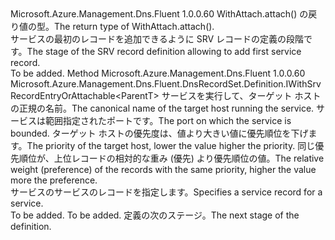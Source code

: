 <Type Name="IWithSrvRecordEntry&lt;ParentT&gt;" FullName="Microsoft.Azure.Management.Dns.Fluent.DnsRecordSet.Definition.IWithSrvRecordEntry&lt;ParentT&gt;">
  <TypeSignature Language="C#" Value="public interface IWithSrvRecordEntry&lt;ParentT&gt;" />
  <TypeSignature Language="ILAsm" Value=".class public interface auto ansi abstract IWithSrvRecordEntry`1&lt;ParentT&gt;" />
  <TypeSignature Language="DocId" Value="T:Microsoft.Azure.Management.Dns.Fluent.DnsRecordSet.Definition.IWithSrvRecordEntry`1" />
  <TypeSignature Language="VB.NET" Value="Public Interface IWithSrvRecordEntry(Of ParentT)" />
  <TypeSignature Language="F#" Value="type IWithSrvRecordEntry&lt;'ParentT&gt; = interface" />
  <AssemblyInfo>
    <AssemblyName>Microsoft.Azure.Management.Dns.Fluent</AssemblyName>
    <AssemblyVersion>1.0.0.60</AssemblyVersion>
  </AssemblyInfo>
  <TypeParameters>
    <TypeParameter Name="ParentT" />
  </TypeParameters>
  <Interfaces />
  <Docs>
    <typeparam name="ParentT"><span data-ttu-id="9d724-101">WithAttach.attach() の戻り値の型。</span><span class="sxs-lookup"><span data-stu-id="9d724-101">The return type of  WithAttach.attach().</span></span></typeparam>
    <summary>
            <span data-ttu-id="9d724-102">サービスの最初のレコードを追加できるように SRV レコードの定義の段階です。</span><span class="sxs-lookup"><span data-stu-id="9d724-102">The stage of the SRV record definition allowing to add first service record.</span></span>
            </summary>
    <remarks>To be added.</remarks>
  </Docs>
  <Members>
    <Member MemberName="WithRecord">
      <MemberSignature Language="C#" Value="public Microsoft.Azure.Management.Dns.Fluent.DnsRecordSet.Definition.IWithSrvRecordEntryOrAttachable&lt;ParentT&gt; WithRecord (string target, int port, int priority, int weight);" />
      <MemberSignature Language="ILAsm" Value=".method public hidebysig newslot virtual instance class Microsoft.Azure.Management.Dns.Fluent.DnsRecordSet.Definition.IWithSrvRecordEntryOrAttachable`1&lt;!ParentT&gt; WithRecord(string target, int32 port, int32 priority, int32 weight) cil managed" />
      <MemberSignature Language="DocId" Value="M:Microsoft.Azure.Management.Dns.Fluent.DnsRecordSet.Definition.IWithSrvRecordEntry`1.WithRecord(System.String,System.Int32,System.Int32,System.Int32)" />
      <MemberSignature Language="VB.NET" Value="Public Function WithRecord (target As String, port As Integer, priority As Integer, weight As Integer) As IWithSrvRecordEntryOrAttachable(Of ParentT)" />
      <MemberSignature Language="F#" Value="abstract member WithRecord : string * int * int * int -&gt; Microsoft.Azure.Management.Dns.Fluent.DnsRecordSet.Definition.IWithSrvRecordEntryOrAttachable&lt;'ParentT&gt;" Usage="iWithSrvRecordEntry.WithRecord (target, port, priority, weight)" />
      <MemberType>Method</MemberType>
      <AssemblyInfo>
        <AssemblyName>Microsoft.Azure.Management.Dns.Fluent</AssemblyName>
        <AssemblyVersion>1.0.0.60</AssemblyVersion>
      </AssemblyInfo>
      <ReturnValue>
        <ReturnType>Microsoft.Azure.Management.Dns.Fluent.DnsRecordSet.Definition.IWithSrvRecordEntryOrAttachable&lt;ParentT&gt;</ReturnType>
      </ReturnValue>
      <Parameters>
        <Parameter Name="target" Type="System.String" />
        <Parameter Name="port" Type="System.Int32" />
        <Parameter Name="priority" Type="System.Int32" />
        <Parameter Name="weight" Type="System.Int32" />
      </Parameters>
      <Docs>
        <param name="target"><span data-ttu-id="9d724-103">サービスを実行して、ターゲット ホストの正規の名前。</span><span class="sxs-lookup"><span data-stu-id="9d724-103">The canonical name of the target host running the service.</span></span></param>
        <param name="port"><span data-ttu-id="9d724-104">サービスは範囲指定されたポートです。</span><span class="sxs-lookup"><span data-stu-id="9d724-104">The port on which the service is bounded.</span></span></param>
        <param name="priority"><span data-ttu-id="9d724-105">ターゲット ホストの優先度は、値より大きい値に優先順位を下げます。</span><span class="sxs-lookup"><span data-stu-id="9d724-105">The priority of the target host, lower the value higher the priority.</span></span></param>
        <param name="weight"><span data-ttu-id="9d724-106">同じ優先順位が、上位レコードの相対的な重み (優先) より優先順位の値。</span><span class="sxs-lookup"><span data-stu-id="9d724-106">The relative weight (preference) of the records with the same priority, higher the value more the preference.</span></span></param>
        <summary>
            <span data-ttu-id="9d724-107">サービスのサービスのレコードを指定します。</span><span class="sxs-lookup"><span data-stu-id="9d724-107">Specifies a service record for a service.</span></span>
            </summary>
        <returns>To be added.</returns>
        <remarks>To be added.</remarks>
        <return><span data-ttu-id="9d724-108">定義の次のステージ。</span><span class="sxs-lookup"><span data-stu-id="9d724-108">The next stage of the definition.</span></span></return>
      </Docs>
    </Member>
  </Members>
</Type>